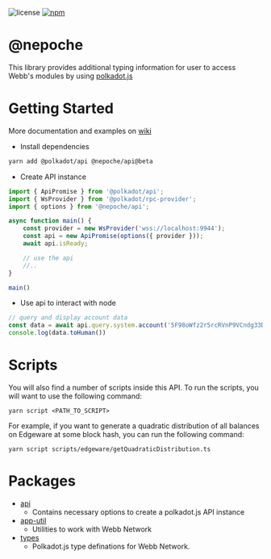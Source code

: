 ![license](https://img.shields.io/badge/License-Apache%202.0-blue?logo=apache&style=flat-square)
[![npm](https://img.shields.io/npm/v/@nepoche/api?logo=npm&style=flat-square)](https://www.npmjs.com/package/@nepoche/api)

# @nepoche

This library provides additional typing information for user to access Webb's modules by using [polkadot.js](https://github.com/polkadot-js/api)

# Getting Started

More documentation and examples on [wiki](https://github.com/webb-tools/webb.js/wiki)

- Install dependencies

```bash
yarn add @polkadot/api @nepoche/api@beta
```

- Create API instance

```ts
import { ApiPromise } from '@polkadot/api';
import { WsProvider } from '@polkadot/rpc-provider';
import { options } from '@nepoche/api';

async function main() {
    const provider = new WsProvider('wss://localhost:9944');
    const api = new ApiPromise(options({ provider }));
    await api.isReady;

    // use the api
    //..
}

main()
```

- Use api to interact with node

```ts
// query and display account data
const data = await api.query.system.account('5F98oWfz2r5rcRVnP9VCndg33DAAsky3iuoBSpaPUbgN9AJn');
console.log(data.toHuman())
```

# Scripts
You will also find a number of scripts inside this API. To run the scripts, you will want to use the following command:
```
yarn script <PATH_TO_SCRIPT>
```
For example, if you want to generate a quadratic distribution of all balances on Edgeware at some block hash, you can run the following command:
```
yarn script scripts/edgeware/getQuadraticDistribution.ts
```

# Packages

- [api](./packages/api)
  - Contains necessary options to create a polkadot.js API instance
- [app-util](./packages/app-util)
  - Utilities to work with Webb Network
- [types](./packages/types)
  - Polkadot.js type definations for Webb Network.
